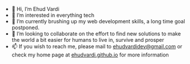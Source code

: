 - 👋 Hi, I’m Ehud Vardi
- 👀 I’m interested in everything tech
- 🌱 I’m currently brushing up my web development skills, a long time goal postponed.
- 💞️ I’m looking to collaborate on the effort to find new solutions to make the world a bit easier for humans to live in, survive and prosper
- 📫 If you wish to reach me, please mail to ehudvardidev@gmail.com or check my home page at <a href="ehudvardi.github.io">ehudvardi.github.io</a> for more information

<!---
EhudVardi/EhudVardi is a ✨ special ✨ repository because its `README.md` (this file) appears on your GitHub profile.
You can click the Preview link to take a look at your changes.
--->
